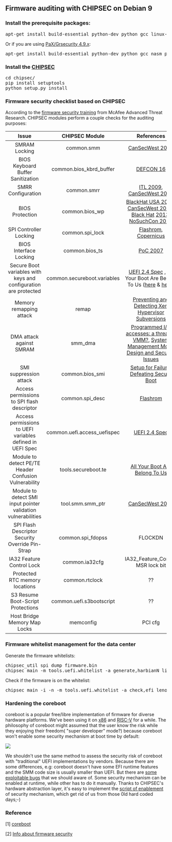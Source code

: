 ## Firmware auditing with CHIPSEC on Debian 9

### Install the prerequisite packages:
<pre>
apt-get install build-essential python-dev python gcc linux-headers-$(uname -r) nasm python-pip git
</pre>

Or if you are using [PaX/Grsecurity 4.9.x](https://github.com/minipli/linux-unofficial_grsec):
<pre>
apt-get install build-essential python-dev python gcc nasm python-pip git
</pre>

### Install the [CHIPSEC](https://github.com/chipsec/)
<pre>
cd chipsec/
pip install setuptools
python setup.py install
</pre>

### Firmware security checklist based on CHIPSEC

According to the [firmware security training](https://github.com/advanced-threat-research/firmware-security-training) from McAfee Advanced Threat Research. CHIPSEC modules perform a couple checks for the auditing purposes:

| Issue           | CHIPSEC Module    | References          |
|:---------------:|:-----------------:|:-------------------:|
| SMRAM Locking   | common.smm        | [CanSecWest 2006](http://www.ssi.gouv.fr/archive/fr/sciences/fichiers/lti/cansecwest2006-duflot.pdf)|
| BIOS Keyboard Buffer Sanitization | common.bios_kbrd_buffer | [DEFCON 16](http://www.slideshare.net/endrazine/defcon-16-bypassing-preboot-authentication-passwords-by-instrumenting-the-bios-keyboard-buffer-practical-low-level-attacks-against-x86-preboot-authentication-software) |
| SMRR Configuration | common.smrr | [ITL 2009](http://www.invisiblethingslab.com/resources/misc09/smm_cache_fun.pdf), [CanSecWest 2009](http://cansecwest.com/csw09/csw09-duflot.pdf) |
| BIOS Protection | common.bios_wp | [BlackHat USA 2009](http://www.blackhat.com/presentations/bh-usa-09/WOJTCZUK/BHUSA09-Wojtczuk-AtkIntelBios-SLIDES.pdf), [CanSecWest 2013](https://cansecwest.com/slides/2013/Evil%20Maid%20Just%20Got%20Angrier.pdf), [Black Hat](http://c7zero.info/stuff/Windows8SecureBoot_Bulygin-Furtak-Bazhniuk_BHUSA2013.pdf) [2013](https://www.blackhat.com/us-13/briefings.html), [NoSuchCon 2013](http://www.nosuchcon.org/talks/D2_01_Butterworth_BIOS_Chronomancy.pdf) |
| SPI Controller Locking | common.spi_lock | [Flashrom](http://www.flashrom.org/), [Copernicus](http://www.mitre.org/capabilities/cybersecurity/overview/cybersecurity-blog/copernicus-question-your-assumptions-about) |
| BIOS Interface Locking | common.bios_ts | [PoC 2007](http://powerofcommunity.net/poc2007/sunbing.pdf) |
| Secure Boot variables with keys and configuration are protected | common.secureboot.variables | [UEFI 2.4 Spec](http://uefi.org/) , All Your Boot Are Belong To Us ([here](https://cansecwest.com/slides/2014/AllYourBoot_csw14-intel-final.pdf) & [here](https://cansecwest.com/slides/2014/AllYourBoot_csw14-mitre-final.pdf)) |
| Memory remapping attack | remap | [Preventing and Detecting Xen Hypervisor Subversions](http://www.invisiblethingslab.com/resources/bh08/part2-full.pdf) |
| DMA attack against SMRAM | smm_dma | [Programmed I/O accesses: a threat to VMM?](http://www.ssi.gouv.fr/archive/fr/sciences/fichiers/lti/pacsec2007-duflot-papier.pdf), [System Management Mode Design and Security Issues](http://www.ssi.gouv.fr/uploads/IMG/pdf/IT_Defense_2010_final.pdf) |
| SMI suppression attack | common.bios_smi | [Setup for Failure: Defeating Secure Boot](https://www.hackinparis.com/sites/hackinparis.com/files/JohnButterworth.pdf) |
| Access permissions to SPI flash descriptor | common.spi_desc | [Flashrom](http://www.flashrom.org/) |
| Access permissions to UEFI variables defined in UEFI Spec | common.uefi.access_uefispec | [UEFI 2.4 Spec](http://uefi.org/) |
| Module to detect PE/TE Header Confusion Vulnerability | tools.secureboot.te | [All Your Boot Are Belong To Us](https://cansecwest.com/slides/2014/AllYourBoot_csw14-intel-final.pdf) |
| Module to detect SMI input pointer validation vulnerabilities | tool.smm.smm_ptr | [CanSecWest 2015](https://cansecwest.com/slides/2015/A%20New%20Class%20of%20Vulnin%20SMI%20-%20Andrew%20Furtak.pdf) |
| SPI Flash Descriptor Security Override Pin-Strap | common.spi_fdopss | FLOCKDN |
| IA32 Feature Control Lock | common.ia32cfg | IA32_Feature_Control MSR lock bit |
| Protected RTC memory locations | common.rtclock | ?? |
| S3 Resume Boot-Script Protections | common.uefi.s3bootscript | ?? |
| Host Bridge Memory Map Locks | memconfig | PCI cfg |


### Firmware whitelist management for the data center

Generate the firmware whitelists:
<pre>
chipsec_util spi dump firmware.bin
chipsec_main -m tools.uefi.whitelist -a generate,harbianN_list.json,firmware.bin
</pre>

Check if the firmware is on the whitelist:
<pre>
chipsec_main -i -n -m tools.uefi.whitelist -a check,efi_lenovo.json,/fw-content/9sjt91a.img
</pre>


### Hardening the coreboot

coreboot is a popular free/libre implementation of firmware for diverse hardware platforms. We've been using it on [x86](https://github.com/hardenedlinux/hardenedlinux_profiles/tree/master/coreboot) and [RISC-V](https://github.com/hardenedlinux/embedded-iot_profile/tree/master/docs/riscv) for a while. The philosophy of coreboot might assumed that the user know the risk while they enjoying their freedom( "super developer" mode?) because coreboot won't enable some security mechanism at boot time by default:

![](https://pbs.twimg.com/media/DGEaPmEUQAAuP8u.jpg:large)

We shouldn't use the same method to assess the security risk of coreboot with "traditional" UEFI implementations by vendors. Because there are some differences, e.g: coreboot doesn't have some EFI runtime features and the SMM code size is usually smaller than UEFI. But there are [some exploitable bugs](https://recon.cx/2017/montreal/resources/slides/RECON-MTL-2017-DiggingIntoTheCoreOfBoot.pdf) that we should aware of. Some security mechanism can be enabled at runtime, while other has to do it manually. Thanks to CHIPSEC's hardware abstraction layer, it's easy to implement the [script of enablement](https://github.com/hardenedlinux/Debian-GNU-Linux-Profiles/blob/master/scripts/harbian_fw/fw_hardening_runtime.py) of security mechanism, which get rid of us from those 0ld hard coded days;-)


### Reference

[1] [coreboot](https://www.coreboot.org/)

[2] [Info about firmware security](https://github.com/hardenedlinux/firmware-anatomy/blob/master/hack_ME/firmware_security.md)
